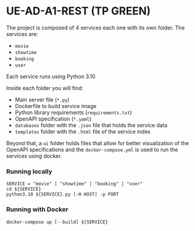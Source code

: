 # UE-AD-A1-REST (TP GREEN)

The project is composed of 4 services each one with its own folder. The services are:
* `movie`
* `showtime`
* `booking`
* `user`

Each service runs using Python 3.10

Inside each folder you will find:
* Main server file (`*.py`)
* Dockerfile to build service image
* Python library requirements (`requirements.txt`)
* OpenAPI specification (`*.yaml`)
* `databases` folder with the `.json` file that holds the service data
* `templates` folder with the `.html` file of the service index

Beyond that, a `ui` folder holds files that allow for better visualization of the OpenAPI specifications and the `docker-compose.yml` is used to run the services using docker.

### Running locally

```
SERVICE = "movie" | "showtime" | "booking" | "user"
cd ${SERVICE}
python3.10 ${SERVICE}.py [-H HOST] -p PORT
```

### Running with Docker

```
docker-compose up [--build] ${SERVICE}
```

